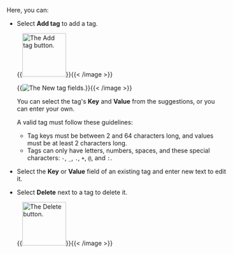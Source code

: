 Here, you can:

- Select **Add tag** to add a tag.

    {{<image filename="images/rc/tags-button-add-tag.png" alt="The Add tag button." width=100px >}}{{< /image >}}

    {{<image filename="images/rc/tags-new-tag.png" alt="The New tag fields." >}}{{< /image >}}

    You can select the tag's **Key** and **Value** from the suggestions, or you can enter your own.

    A valid tag must follow these guidelines:
    - Tag keys must be between 2 and 64 characters long, and values must be at least 2 characters long.
    - Tags can only have letters, numbers, spaces, and these special characters: `-`, `_`, `.`, `+`, `@`, and `:`. 

- Select the **Key** or **Value** field of an existing tag and enter new text to edit it.

- Select **Delete** next to a tag to delete it.

    {{<image filename="/images/rc/tags-icon-delete.png" alt="The Delete button." width=100px >}}{{< /image >}}